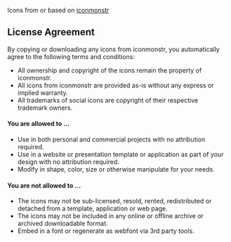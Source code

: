 Icons from or based on [iconmonstr](http://iconmonstr.com)

## License Agreement

By copying or downloading any icons from iconmonstr, you automatically agree to the following terms and conditions:

  - All ownership and copyright of the icons remain the property of iconmonstr.
  - All icons from iconmonstr are provided as-is without any express or implied warranty.
  - All trademarks of social icons are copyright of their respective trademark owners.

#### You are allowed to ...

  - Use in both personal and commercial projects with no attribution required.
  - Use in a website or presentation template or application as part of your design with no attribution required.
  - Modify in shape, color, size or otherwise manipulate for your needs.

#### You are not allowed to ...

  - The icons may not be sub-licensed, resold, rented, redistributed or detached from a template, application or web page.
  - The icons may not be included in any online or offline archive or archived downloadable format.
  - Embed in a font or regenerate as webfont via 3rd party tools.
